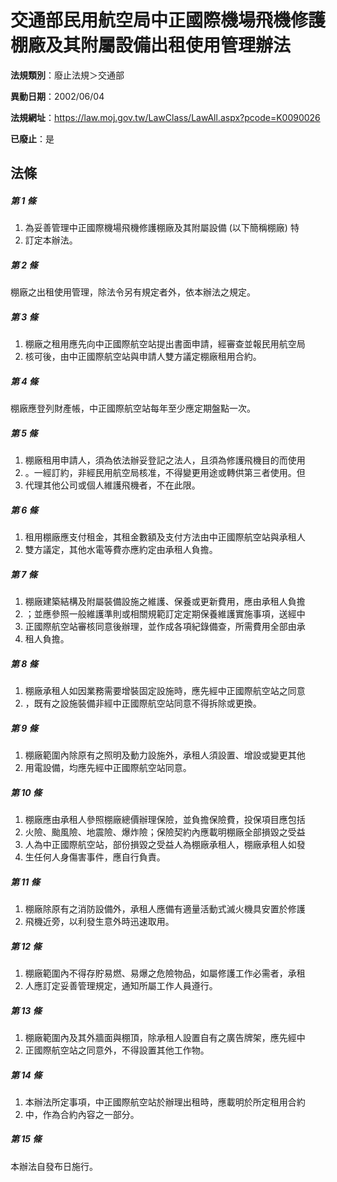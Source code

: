 # 交通部民用航空局中正國際機場飛機修護棚廠及其附屬設備出租使用管理辦法

**法規類別**：廢止法規＞交通部

**異動日期**：2002/06/04  

**法規網址**：https://law.moj.gov.tw/LawClass/LawAll.aspx?pcode=K0090026

**已廢止**：是



## 法條
##### 第 1 條
1. 為妥善管理中正國際機場飛機修護棚廠及其附屬設備 (以下簡稱棚廠) 特
1. 訂定本辦法。

##### 第 2 條
棚廠之出租使用管理，除法令另有規定者外，依本辦法之規定。

##### 第 3 條
1. 棚廠之租用應先向中正國際航空站提出書面申請，經審查並報民用航空局
1. 核可後，由中正國際航空站與申請人雙方議定棚廠租用合約。

##### 第 4 條
棚廠應登列財產帳，中正國際航空站每年至少應定期盤點一次。

##### 第 5 條
1. 棚廠租用申請人，須為依法辦妥登記之法人，且須為修護飛機目的而使用
1. 。一經訂約，非經民用航空局核准，不得變更用途或轉供第三者使用。但
1. 代理其他公司或個人維護飛機者，不在此限。

##### 第 6 條
1. 租用棚廠應支付租金，其租金數額及支付方法由中正國際航空站與承租人
1. 雙方議定，其他水電等費亦應約定由承租人負擔。

##### 第 7 條
1. 棚廠建築結構及附屬裝備設施之維護、保養或更新費用，應由承租人負擔
1. ；並應參照一般維護準則或相關規範訂定定期保養維護實施事項，送經中
1. 正國際航空站審核同意後辦理，並作成各項紀錄備查，所需費用全部由承
1. 租人負擔。

##### 第 8 條
1. 棚廠承租人如因業務需要增裝固定設施時，應先經中正國際航空站之同意
1. ，既有之設施裝備非經中正國際航空站同意不得拆除或更換。

##### 第 9 條
1. 棚廠範圍內除原有之照明及動力設施外，承租人須設置、增設或變更其他
1. 用電設備，均應先經中正國際航空站同意。

##### 第 10 條
1. 棚廠應由承租人參照棚廠總價辦理保險，並負擔保險費，投保項目應包括
1. 火險、颱風險、地震險、爆炸險；保險契約內應載明棚廠全部損毀之受益
1. 人為中正國際航空站，部份損毀之受益人為棚廠承租人，棚廠承租人如發
1. 生任何人身傷害事件，應自行負責。

##### 第 11 條
1. 棚廠除原有之消防設備外，承租人應備有適量活動式滅火機具安置於修護
1. 飛機近旁，以利發生意外時迅速取用。

##### 第 12 條
1. 棚廠範圍內不得存貯易燃、易爆之危險物品，如屬修護工作必需者，承租
1. 人應訂定妥善管理規定，通知所屬工作人員遵行。

##### 第 13 條
1. 棚廠範圍內及其外牆面與棚頂，除承租人設置自有之廣告牌架，應先經中
1. 正國際航空站之同意外，不得設置其他工作物。

##### 第 14 條
1. 本辦法所定事項，中正國際航空站於辦理出租時，應載明於所定租用合約
1. 中，作為合約內容之一部分。

##### 第 15 條
本辦法自發布日施行。


